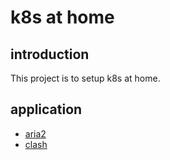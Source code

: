 # k8s at home

## introduction

This project is to setup k8s at home.

## application

* [aria2](application/aria2/README.md)
* [clash](application/clash/README.md)
